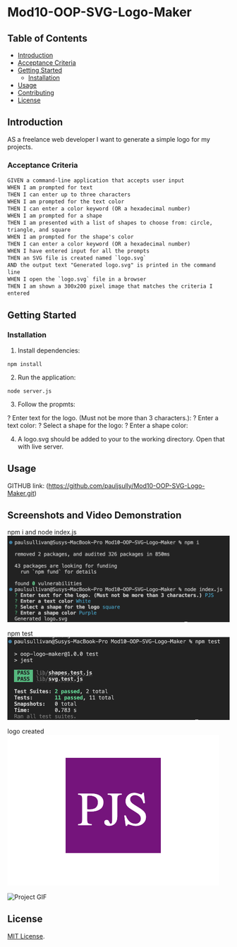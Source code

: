 # Mod10-OOP-SVG-Logo-Maker


## Table of Contents
- [Introduction](#introduction)
- [Acceptance Criteria](#acceptance-criteria)
- [Getting Started](#getting-started)
  - [Installation](#installation)
- [Usage](#usage)
- [Contributing](#contributing)
- [License](#license)

## Introduction

AS a freelance web developer I want to generate a simple logo for my projects.

### Acceptance Criteria

    GIVEN a command-line application that accepts user input
    WHEN I am prompted for text
    THEN I can enter up to three characters
    WHEN I am prompted for the text color
    THEN I can enter a color keyword (OR a hexadecimal number)
    WHEN I am prompted for a shape
    THEN I am presented with a list of shapes to choose from: circle, triangle, and square
    WHEN I am prompted for the shape's color
    THEN I can enter a color keyword (OR a hexadecimal number)
    WHEN I have entered input for all the prompts
    THEN an SVG file is created named `logo.svg`
    AND the output text "Generated logo.svg" is printed in the command line
    WHEN I open the `logo.svg` file in a browser
    THEN I am shown a 300x200 pixel image that matches the criteria I entered

## Getting Started


### Installation


1. Install dependencies:
```
npm install
```
2. Run the application:
```
node server.js
```
3. Follow the propmts:

? Enter text for the logo. (Must not be more than 3 characters.):
? Enter a text color:
? Select a shape for the logo:
? Enter a shape color:

4. A logo.svg should be added to your to the working directory. Open that with live server.

## Usage

GITHUB link: (https://github.com/pauljsully/Mod10-OOP-SVG-Logo-Maker.git)

## Screenshots and Video Demonstration

npm i and node index.js
![Project Screenshot](./assets/img/npmindex.png)

npm test
![Project Screenshot](./assets/img/npmtest.png)

logo created
![Project Screenshot](./assets/img/logo.png)


![Project GIF](./assets/gif/OOP-SVG-LogoMaker.gif)



## License

[MIT License](https://opensource.org/licenses/MIT).

